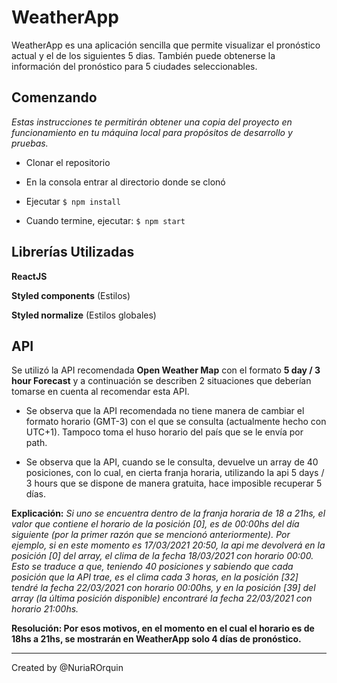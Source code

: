 # WeatherApp

WeatherApp es una aplicación sencilla que permite visualizar el pronóstico actual y el de los siguientes 5 dias. También puede obtenerse la información del pronóstico para 5 ciudades seleccionables. 

## Comenzando

*Estas instrucciones te permitirán obtener una copia del proyecto en funcionamiento en tu máquina local para propósitos de desarrollo y pruebas.*

- Clonar el repositorio

- En la consola entrar al directorio donde se clonó

- Ejecutar `$ npm install `

- Cuando termine, ejecutar: `$ npm start `

## Librerías Utilizadas

**ReactJS**

**Styled components** (Estilos)

**Styled normalize** (Estilos globales)

## API 

Se utilizó la API recomendada **Open Weather Map** con el formato **5 day / 3 hour Forecast** y a continuación se describen 2 situaciones que deberían tomarse en cuenta al recomendar esta API.

- Se observa que la API recomendada no tiene manera de cambiar el formato horario (GMT-3) con el que se consulta (actualmente hecho con UTC+1). Tampoco toma el huso horario del país que se le envía por path.

- Se observa que la API, cuando se le consulta, devuelve un array de 40 posiciones, con lo cual, en cierta franja horaria, utilizando la api 5 days / 3 hours que se dispone de manera gratuita, hace imposible recuperar 5 días.

**Explicación:** *Si uno se encuentra dentro de la franja horaria de 18 a 21hs, el valor que contiene el horario de la posición [0], es de 00:00hs del día siguiente (por la primer razón que se mencionó anteriormente). Por ejemplo, si en este momento es 17/03/2021 20:50, la api me devolverá en la posición [0] del array, el clima de la fecha 18/03/2021 con horario 00:00.
Esto se traduce a que, teniendo 40 posiciones y sabiendo que cada posición que la API trae, es el clima cada 3 horas, en la posición [32] tendré la fecha 22/03/2021 con horario 00:00hs, y en la posición [39] del array (la última posición disponible) encontraré la fecha 22/03/2021 con horario 21:00hs.*


**Resolución: Por esos motivos, en el momento en el cual el horario es de 18hs a 21hs, se mostrarán en WeatherApp solo 4 días de pronóstico.**

----

Created by @NuriaROrquin